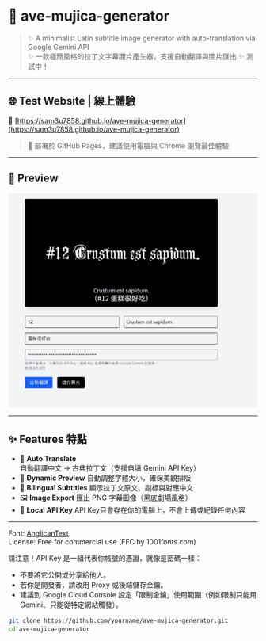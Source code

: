 # 🌟 ave-mujica-generator

> ✨ A minimalist Latin subtitle image generator with auto-translation via Google Gemini API  
> ✨ 一款極簡風格的拉丁文字幕圖片產生器，支援自動翻譯與圖片匯出
> ✨ 測試中！

---

## 🌐 Test Website | 線上體驗

🔗 [https://sam3u7858.github.io/ave-mujica-generator](https://sam3u7858.github.io/ave-mujica-generator)

> 📌 部署於 GitHub Pages，建議使用電腦與 Chrome 瀏覽最佳體驗

---

## 📸 Preview

![screenshot](./preview.jpg) 

---

## ✨ Features 特點

- 🧠 **Auto Translate** 自動翻譯中文 → 古典拉丁文（支援自填 Gemini API Key）
- 🎨 **Dynamic Preview** 自動調整字體大小，確保美觀排版
- 💬 **Bilingual Subtitles** 顯示拉丁文原文、副標與對應中文
- 🖼️ **Image Export** 匯出 PNG 字幕圖像（黑底劇場風格）
- 🔐 **Local API Key** API Key只會存在你的電腦上，不會上傳或紀錄任何內容

---
Font: [AnglicanText](https://www.1001fonts.com/anglicantext-font.html)  
License: Free for commercial use (FFC by 1001fonts.com)

請注意！API Key 是一組代表你帳號的憑證，就像是密碼一樣：
- 不要將它公開或分享給他人。
- 若你是開發者，請改用 Proxy 或後端儲存金鑰。
- 建議到 Google Cloud Console 設定「限制金鑰」使用範圍（例如限制只能用 Gemini、只能從特定網站觸發）。

```bash
git clone https://github.com/yourname/ave-mujica-generator.git
cd ave-mujica-generator
